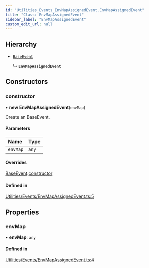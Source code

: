 ```yaml
---
id: "Utilities_Events_EnvMapAssignedEvent.EnvMapAssignedEvent"
title: "Class: EnvMapAssignedEvent"
sidebar_label: "EnvMapAssignedEvent"
custom_edit_url: null
---
```




## Hierarchy

- [`BaseEvent`](../Utilities_BaseEvent.BaseEvent)

  ↳ **`EnvMapAssignedEvent`**

## Constructors

### constructor

• **new EnvMapAssignedEvent**(`envMap`)

Create an BaseEvent.

#### Parameters

| Name | Type |
| :------ | :------ |
| `envMap` | `any` |

#### Overrides

[BaseEvent](../Utilities_BaseEvent.BaseEvent).[constructor](../Utilities_BaseEvent.BaseEvent#constructor)

#### Defined in

[Utilities/Events/EnvMapAssignedEvent.ts:5](https://github.com/ZeaInc/zea-engine/blob/cafd1585c/src/Utilities/Events/EnvMapAssignedEvent.ts#L5)

## Properties

### envMap

• **envMap**: `any`

#### Defined in

[Utilities/Events/EnvMapAssignedEvent.ts:4](https://github.com/ZeaInc/zea-engine/blob/cafd1585c/src/Utilities/Events/EnvMapAssignedEvent.ts#L4)

